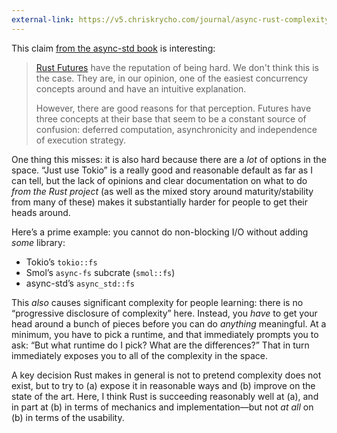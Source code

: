 ```yaml
---
external-link: https://v5.chriskrycho.com/journal/async-rust-complexity/
---
```

This claim [from the async-std book](https://book.async.rs/concepts) is interesting:

> [Rust Futures](https://en.wikipedia.org/wiki/Futures_and_promises) have the reputation of being hard. We don't think this is the case. They are, in our opinion, one of the easiest concurrency concepts around and have an intuitive explanation.
> 
> However, there are good reasons for that perception. Futures have three concepts at their base that seem to be a constant source of confusion: deferred computation, asynchronicity and independence of execution strategy.

One thing this misses: it is also hard because there are a *lot* of options in the space. “Just use Tokio” is a really good and reasonable default as far as I can tell, but the lack of opinions and clear documentation on what to do *from the Rust project* (as well as the mixed story around maturity/stability from many of these) makes it substantially harder for people to get their heads around.

Here’s a prime example: you cannot do non-blocking I/O without adding *some* library:

- Tokio’s `tokio::fs`
- Smol’s `async-fs` subcrate (`smol::fs`)
- async-std’s `async_std::fs`

This *also* causes significant complexity for people learning: there is no “progressive disclosure of complexity” here. Instead, you *have* to get your head around a bunch of pieces before you can do *anything* meaningful. At a minimum, you have to pick a runtime, and that immediately prompts you to ask: “But what runtime do I pick? What are the differences?” That in turn immediately exposes you to all of the complexity in the space.

A key decision Rust makes in general is not to pretend complexity does not exist, but to try to (a) expose it in reasonable ways and (b) improve on the state of the art. Here, I think Rust is succeeding reasonably well at (a), and in part at (b) in terms of mechanics and implementation—but not *at all* on (b) in terms of the usability.
